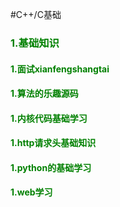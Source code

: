 #C++/C基础
<h3><font color=green>1.基础知识</color></h3>
<h4><font color=green>1.面试xianfengshangtai</color></h4>
<h4><font color=green>1.算法的乐趣源码</color></h4>
<h4><font color=green>1.内核代码基础学习</color></h4>
<h4><font color=green>1.http请求头基础知识</color></h4>
<h4><font color=green>1.python的基础学习</color></h4>
<h4><font color=green>1.web学习</color></h4>

    